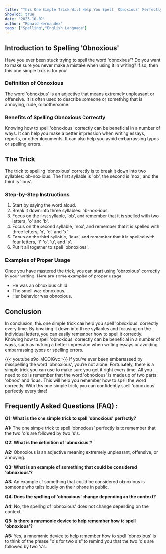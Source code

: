```yaml
---
title: "This One Simple Trick Will Help You Spell 'Obnoxious' Perfectly Every Time!"
ShowToc: true 
date: "2023-10-09"
author: "Ronald Hernandez" 
tags: ["Spelling","English Language"]
---
```

## Introduction to Spelling 'Obnoxious' 

Have you ever been stuck trying to spell the word 'obnoxious'? Do you want to make sure you never make a mistake when using it in writing? If so, then this one simple trick is for you! 

### Definition of Obnoxious

The word 'obnoxious' is an adjective that means extremely unpleasant or offensive. It is often used to describe someone or something that is annoying, rude, or bothersome. 

### Benefits of Spelling Obnoxious Correctly

Knowing how to spell 'obnoxious' correctly can be beneficial in a number of ways. It can help you make a better impression when writing essays, reports, or other documents. It can also help you avoid embarrassing typos or spelling errors. 

## The Trick 

The trick to spelling 'obnoxious' correctly is to break it down into two syllables: ob-nox-ious. The first syllable is 'ob', the second is 'nox', and the third is 'ious'. 

### Step-by-Step Instructions 

1. Start by saying the word aloud. 
2. Break it down into three syllables: ob-nox-ious. 
3. Focus on the first syllable, 'ob', and remember that it is spelled with two letters, 'o' and 'b'. 
4. Focus on the second syllable, 'nox', and remember that it is spelled with three letters, 'n', 'o', and 'x'. 
5. Focus on the third syllable, 'ious', and remember that it is spelled with four letters, 'i', 'o', 'u', and 's'. 
6. Put it all together to spell 'obnoxious'. 

### Examples of Proper Usage

Once you have mastered the trick, you can start using 'obnoxious' correctly in your writing. Here are some examples of proper usage: 

- He was an obnoxious child. 
- The smell was obnoxious. 
- Her behavior was obnoxious. 

## Conclusion 

In conclusion, this one simple trick can help you spell 'obnoxious' correctly every time. By breaking it down into three syllables and focusing on the individual letters, you can easily remember how to spell it correctly. Knowing how to spell 'obnoxious' correctly can be beneficial in a number of ways, such as making a better impression when writing essays or avoiding embarrassing typos or spelling errors.

{{< youtube s9o_MCOIGvc >}} 
If you've ever been embarrassed by misspelling the word 'obnoxious', you're not alone. Fortunately, there is a simple trick you can use to make sure you get it right every time. All you need to do is remember that the word 'obnoxious' is made up of two parts: 'obnox' and 'ious'. This will help you remember how to spell the word correctly. With this one simple trick, you can confidently spell 'obnoxious' perfectly every time!

## Frequently Asked Questions (FAQ) :
**Q1: What is the one simple trick to spell 'obnoxious' perfectly?**

**A1:** The one simple trick to spell 'obnoxious' perfectly is to remember that the two 'o's are followed by two 's's.

**Q2: What is the definition of 'obnoxious'?**

**A2:** Obnoxious is an adjective meaning extremely unpleasant, offensive, or annoying.

**Q3: What is an example of something that could be considered 'obnoxious'?**

**A3:** An example of something that could be considered obnoxious is someone who talks loudly on their phone in public.

**Q4: Does the spelling of 'obnoxious' change depending on the context?**

**A4:** No, the spelling of 'obnoxious' does not change depending on the context.

**Q5: Is there a mnemonic device to help remember how to spell 'obnoxious'?**

**A5:** Yes, a mnemonic device to help remember how to spell 'obnoxious' is to think of the phrase "o's for two s's" to remind you that the two 'o's are followed by two 's's.






